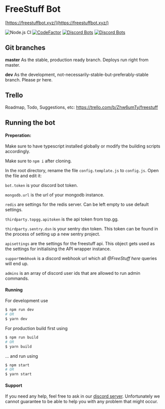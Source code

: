
# FreeStuff Bot

[https://freestuffbot.xyz/](https://freestuffbot.xyz/)

![Node.js CI](https://github.com/TudeTeam/freestuff-bot/workflows/Node.js%20CI/badge.svg)
[![CodeFactor](https://www.codefactor.io/repository/github/freestuffbot/discord/badge)](https://www.codefactor.io/repository/github/freestuffbot/discord)
[![Discord Bots](https://top.gg/api/widget/status/672822334641537041.svg)](https://top.gg/bot/672822334641537041)
[![Discord Bots](https://top.gg/api/widget/servers/672822334641537041.svg?noavatar=true)](https://top.gg/bot/672822334641537041)

## Git branches

**master** As the stable, production ready branch. Deploys run right from master.

**dev** As the development, not-necessarily-stable-but-preferably-stable branch. Please pr here.

## Trello

Roadmap, Todo, Suggestions, etc: https://trello.com/b/Zhw6umTy/freestuff

## Running the bot

#### Preperation:

Make sure to have typescript installed globally or modify the building scripts accordingly.

Make sure to `npm i` after cloning.

In the root directory, rename the file `config.template.js` to `config.js`. Open the file and edit it:

`bot.token` is your discord bot token.

`mongodb.url` is the url of your mongodb instance.

`redis` are settings for the redis server. Can be left empty to use default settings.

`thirdparty.topgg.apitoken` is the api token from top.gg.

`thirdparty.sentry.dsn` is your sentry dsn token. This token can be found in the process of setting up a new sentry project.

`apisettings` are the settings for the freestuff api. This object gets used as the settings for initialising the API wrapper instance.

`supportWebhook` is a discord webhook url which all _@FreeStuff here_ queries will end up.

`admins` is an array of discord user ids that are allowed to run admin commands.

#### Running

For development use
```sh
$ npm run dev
# OR
$ yarn dev
```

For production build first using
```sh
$ npm run build
# OR
$ yarn build
```

... and run using

```sh
$ npm start
# OR
$ yarn start
```

#### Support

If you need any help, feel free to ask in our [discord server](https://freestuffbot.xyz/discord). Unfortunately we cannot guarantee to be able to help you with any problem that might occur.
